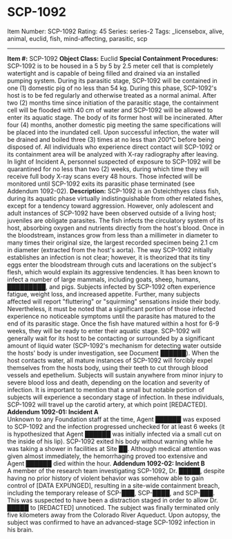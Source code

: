 # SCP-1092
Item Number: SCP-1092
Rating: 45
Series: series-2
Tags: _licensebox, alive, animal, euclid, fish, mind-affecting, parasitic, scp

---

**Item #:** SCP-1092
**Object Class:** Euclid
**Special Containment Procedures:** SCP-1092 is to be housed in a 5 by 5 by 2.5 meter cell that is completely watertight and is capable of being filled and drained via an installed pumping system. During its parasitic stage, SCP-1092 will be contained in one (1) domestic pig of no less than 54 kg. During this phase, SCP-1092's host is to be fed regularly and otherwise treated as a normal animal. After two (2) months time since initiation of the parasitic stage, the containment cell will be flooded with 40 cm of water and SCP-1092 will be allowed to enter its aquatic stage. The body of its former host will be incinerated. After four (4) months, another domestic pig meeting the same specifications will be placed into the inundated cell. Upon successful infection, the water will be drained and boiled three (3) times at no less than 200°C before being disposed of.
All individuals who experience direct contact will SCP-1092 or its containment area will be analyzed with X-ray radiography after leaving. In light of Incident A, personnel suspected of exposure to SCP-1092 will be quarantined for no less than two (2) weeks, during which time they will receive full body X-ray scans every 48 hours. Those infected will be monitored until SCP-1092 exits its parasitic phase terminated (see Addendum 1092-02).
**Description:** SCP-1092 is an Osteichthyes class fish, during its aquatic phase virtually indistinguishable from other related fishes, except for a tendency toward aggression. However, only adolescent and adult instances of SCP-1092 have been observed outside of a living host; juveniles are obligate parasites. The fish infects the circulatory system of its host, absorbing oxygen and nutrients directly from the host's blood. Once in the bloodstream, instances grow from less than a millimeter in diameter to many times their original size, the largest recorded specimen being 2.1 cm in diameter (extracted from the host's aorta). The way SCP-1092 initially establishes an infection is not clear; however, it is theorized that its tiny eggs enter the bloodstream through cuts and lacerations on the subject's flesh, which would explain its aggressive tendencies. It has been known to infect a number of large mammals, including goats, sheep, humans, █████████, and pigs.
Subjects infected by SCP-1092 often experience fatigue, weight loss, and increased appetite. Further, many subjects affected will report "fluttering" or "squirming" sensations inside their body. Nevertheless, it must be noted that a significant portion of those infected experience no noticeable symptoms until the parasite has matured to the end of its parasitic stage. Once the fish have matured within a host for 6-9 weeks, they will be ready to enter their aquatic stage. SCP-1092 will generally wait for its host to be contacting or surrounded by a significant amount of liquid water (SCP-1092's mechanism for detecting water outside the hosts' body is under investigation, see Document ██████). When the host contacts water, all mature instances of SCP-1092 will forcibly expel themselves from the hosts body, using their teeth to cut through blood vessels and epethelium. Subjects will sustain anywhere from minor injury to severe blood loss and death, depending on the location and severity of infection.
It is important to mention that a small but notable portion of subjects will experience a secondary stage of infection. In these individuals, SCP-1092 will travel up the carotid artery, at which point [REDACTED].
**Addendum 1092-01: Incident A**  
Unknown to any Foundation staff at the time, Agent ██████ was exposed to SCP-1092 and the infection progressed unchecked for at least 6 weeks (it is hypothesized that Agent ██████ was initially infected via a small cut on the inside of his lip). SCP-1092 exited his body without warning while he was taking a shower in facilities at Site ██. Although medical attention was given almost immediately, the hemorrhaging proved too extensive and Agent ██████ died within the hour.
**Addendum 1092-02: Incident B**  
A member of the research team investigating SCP-1092, Dr. █████, despite having no prior history of violent behavior was somehow able to gain control of [DATA EXPUNGED], resulting in a site-wide containment breach, including the temporary release of SCP-███, SCP-████, and SCP-███. This was suspected to have been a distraction staged in order to allow Dr. █████ to [REDACTED] unnoticed. The subject was finally terminated only five kilometers away from the Colorado River Aqueduct. Upon autopsy, the subject was confirmed to have an advanced-stage SCP-1092 infection in his brain.